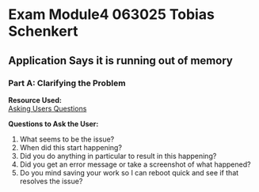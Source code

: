 
# Exam Module4 063025 Tobias Schenkert

##  Application Says it is running out of memory

### Part A: Clarifying the Problem

**Resource Used:**  
[Asking Users Questions](https://community.spiceworks.com/t/helpdesk-tech-probing-questions-to-ask-end-users/948171/6)

**Questions to Ask the User:**
1. What seems to be the issue?
2. When did this start happening?
3. Did you do anything in particular to result in this happening?
4. Did you get an error message or take a screenshot of what happened?
5. Do you mind saving your work so I can reboot quick and see if that resolves the issue?
